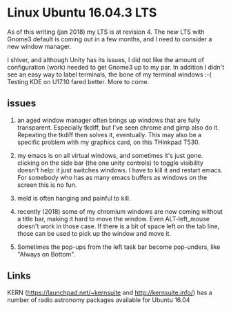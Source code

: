 # Linux  Ubuntu 16.04.3 LTS

As of this writing (jan 2018) my LTS is at revision 4.  The new LTS
with Gnome3 default is coming out in a few months, and I need to
consider a new window manager.

I shiver, and although Unity has its issues, I did not like the amount
of configuration (work) needed to get Gnome3 up to my par. In addition
I didn't see an easy way to label terminals, the bone of my terminal
windows :-( Testing KDE on U17.10 fared better. More to come.


## issues

1. an aged window manager often brings up windows that are fully transparent. Especially tkdiff,
   but I've seen chrome and gimp also do it.  Repeating the tkdiff then solves it, eventually.
   This may also be a specific problem with my graphics card, on this THinkpad T530.

2. my emacs is on all virtual windows, and sometimes it's just gone. clicking on the side bar
   (the one unity controls) to toggle visibility doesn't help: it just switches windows. I have
   to kill it and restart emacs. For somebody who has as many emacs buffers as windows on the
   screen this is no fun.

3. meld is often hanging and painful to kill.

4. recently (2018) some of my chromium windows are now coming without a title bar, making it hard
   to move the window. Even ALT-left_mouse doesn't work in those case. If there is a bit of space
   left on the tab line, those can be used to pick up the window and move it.

5. Sometimes the pop-ups from the left task bar become pop-unders, like "Always on Bottom".


## Links

KERN (https://launchpad.net/~kernsuite and http://kernsuite.info/) has a number of radio astronomy packages available for Ubuntu 16.04
